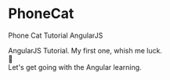 PhoneCat
========

Phone Cat Tutorial AngularJS

AngularJS Tutorial. 
My first one, whish me luck.
<br> :pizza: <br>
Let's get going with the Angular learning.
